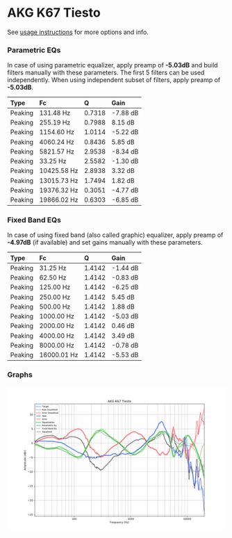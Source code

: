 # AKG K67 Tiesto
See [usage instructions](https://github.com/jaakkopasanen/AutoEq#usage) for more options and info.

### Parametric EQs
In case of using parametric equalizer, apply preamp of **-5.03dB** and build filters manually
with these parameters. The first 5 filters can be used independently.
When using independent subset of filters, apply preamp of **-5.03dB**.

| Type    | Fc          |      Q | Gain     |
|:--------|:------------|:-------|:---------|
| Peaking | 131.48 Hz   | 0.7318 | -7.88 dB |
| Peaking | 255.19 Hz   | 0.7988 | 8.15 dB  |
| Peaking | 1154.60 Hz  | 1.0114 | -5.22 dB |
| Peaking | 4060.24 Hz  | 0.8436 | 5.85 dB  |
| Peaking | 5821.57 Hz  | 2.9538 | -8.34 dB |
| Peaking | 33.25 Hz    | 2.5582 | -1.30 dB |
| Peaking | 10425.58 Hz | 2.8938 | 3.32 dB  |
| Peaking | 13015.73 Hz | 1.7494 | 1.82 dB  |
| Peaking | 19376.32 Hz | 0.3051 | -4.77 dB |
| Peaking | 19866.02 Hz | 0.6303 | -6.85 dB |

### Fixed Band EQs
In case of using fixed band (also called graphic) equalizer, apply preamp of **-4.97dB**
(if available) and set gains manually with these parameters.

| Type    | Fc          |      Q | Gain     |
|:--------|:------------|:-------|:---------|
| Peaking | 31.25 Hz    | 1.4142 | -1.44 dB |
| Peaking | 62.50 Hz    | 1.4142 | -0.83 dB |
| Peaking | 125.00 Hz   | 1.4142 | -6.25 dB |
| Peaking | 250.00 Hz   | 1.4142 | 5.45 dB  |
| Peaking | 500.00 Hz   | 1.4142 | 1.88 dB  |
| Peaking | 1000.00 Hz  | 1.4142 | -5.03 dB |
| Peaking | 2000.00 Hz  | 1.4142 | 0.46 dB  |
| Peaking | 4000.00 Hz  | 1.4142 | 3.49 dB  |
| Peaking | 8000.00 Hz  | 1.4142 | -0.78 dB |
| Peaking | 16000.01 Hz | 1.4142 | -5.53 dB |

### Graphs
![](./AKG%20K67%20Tiesto.png)
